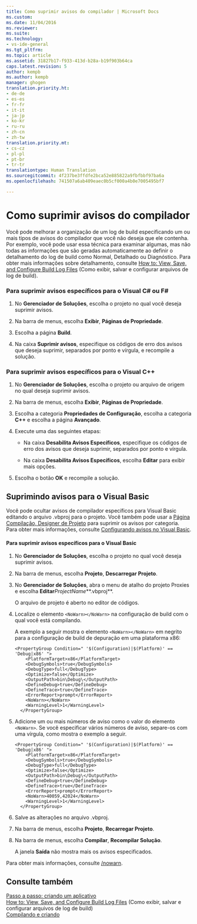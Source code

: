 ```yaml
---
title: Como suprimir avisos do compilador | Microsoft Docs
ms.custom: 
ms.date: 11/04/2016
ms.reviewer: 
ms.suite: 
ms.technology:
- vs-ide-general
ms.tgt_pltfrm: 
ms.topic: article
ms.assetid: 31827b17-f933-413d-b28a-b19f903b64ca
caps.latest.revision: 5
author: kempb
ms.author: kempb
manager: ghogen
translation.priority.ht:
- de-de
- es-es
- fr-fr
- it-it
- ja-jp
- ko-kr
- ru-ru
- zh-cn
- zh-tw
translation.priority.mt:
- cs-cz
- pl-pl
- pt-br
- tr-tr
translationtype: Human Translation
ms.sourcegitcommit: 4f237be3ffdfe2bca52e885822a9fbfbbf97ba6a
ms.openlocfilehash: 741507a6ab409eaec0b5cf000a4b0e7005495bf7

---
```

# <a name="how-to-suppress-compiler-warnings"></a>Como suprimir avisos do compilador
Você pode melhorar a organização de um log de build especificando um ou mais tipos de avisos do compilador que você não deseja que ele contenha. Por exemplo, você pode usar essa técnica para examinar algumas, mas não todas as informações que são geradas automaticamente ao definir o detalhamento do log de build como Normal, Detalhado ou Diagnóstico. Para obter mais informações sobre detalhamento, consulte [How to: View, Save, and Configure Build Log Files](../ide/how-to-view-save-and-configure-build-log-files.md) (Como exibir, salvar e configurar arquivos de log de build).  
  
### <a name="to-suppress-specific-warnings-for-visual-c-or-f"></a>Para suprimir avisos específicos para o Visual C# ou F# #
  
1.  No **Gerenciador de Soluções**, escolha o projeto no qual você deseja suprimir avisos.  
  
2.  Na barra de menus, escolha **Exibir**, **Páginas de Propriedade**.  
  
3.  Escolha a página **Build**.  
  
4.  Na caixa **Suprimir avisos**, especifique os códigos de erro dos avisos que deseja suprimir, separados por ponto e vírgula, e recompile a solução.  
  
### <a name="to-suppress-specific-warnings-for-visual-c"></a>Para suprimir avisos específicos para o Visual C++  
  
1.  No **Gerenciador de Soluções**, escolha o projeto ou arquivo de origem no qual deseja suprimir avisos.  
  
2.  Na barra de menus, escolha **Exibir**, **Páginas de Propriedade**.  
  
3.  Escolha a categoria **Propriedades de Configuração**, escolha a categoria **C++** e escolha a página **Avançado**.  
  
4.  Execute uma das seguintes etapas:  
  
    -   Na caixa **Desabilita Avisos Específicos**, especifique os códigos de erro dos avisos que deseja suprimir, separados por ponto e vírgula.  
  
    -   Na caixa **Desabilita Avisos Específicos**, escolha **Editar** para exibir mais opções.  
  
5.  Escolha o botão **OK** e recompile a solução.  
  
## <a name="suppressing-warnings-for-visual-basic"></a>Suprimindo avisos para o Visual Basic  
 Você pode ocultar avisos de compilador específicos para Visual Basic editando o arquivo .vbproj para o projeto. Você também pode usar a [Página Compilação, Designer de Projeto](../ide/reference/compile-page-project-designer-visual-basic.md) para suprimir os avisos por categoria. Para obter mais informações, consulte [Configurando avisos no Visual Basic](../ide/configuring-warnings-in-visual-basic.md).  
  
#### <a name="to-suppress-specific-warnings-for-visual-basic"></a>Para suprimir avisos específicos para o Visual Basic  
  
1.  No **Gerenciador de Soluções**, escolha o projeto no qual você deseja suprimir avisos.  
  
2.  Na barra de menus, escolha **Projeto**, **Descarregar Projeto**.  
  
3.  No **Gerenciador de Soluções**, abra o menu de atalho do projeto Proxies e escolha **Editar***ProjectName***.vbproj**.  
  
     O arquivo de projeto é aberto no editor de códigos.  
  
4.  Localize o elemento `<NoWarn></NoWarn>` na configuração de build com o qual você está compilando.  
  
     A exemplo a seguir mostra o elemento `<NoWarn></NoWarn>` em negrito para a configuração de build de depuração em uma plataforma x86:  
  
    ```  
    <PropertyGroup Condition=" '$(Configuration)|$(Platform)' == 'Debug|x86' ">  
        <PlatformTarget>x86</PlatformTarget>  
        <DebugSymbols>true</DebugSymbols>  
        <DebugType>full</DebugType>  
        <Optimize>false</Optimize>  
        <OutputPath>bin\Debug\</OutputPath>  
        <DefineDebug>true</DefineDebug>  
        <DefineTrace>true</DefineTrace>  
        <ErrorReport>prompt</ErrorReport>  
        <NoWarn></NoWarn>  
        <WarningLevel>1</WarningLevel>  
      </PropertyGroup>  
    ```  
  
5.  Adicione um ou mais números de aviso como o valor do elemento `<NoWarn>`. Se você especificar vários números de aviso, separe-os com uma vírgula, como mostra o exemplo a seguir.  
  
    ```  
    <PropertyGroup Condition=" '$(Configuration)|$(Platform)' == 'Debug|x86' ">  
        <PlatformTarget>x86</PlatformTarget>  
        <DebugSymbols>true</DebugSymbols>  
        <DebugType>full</DebugType>  
        <Optimize>false</Optimize>  
        <OutputPath>bin\Debug\</OutputPath>  
        <DefineDebug>true</DefineDebug>  
        <DefineTrace>true</DefineTrace>  
        <ErrorReport>prompt</ErrorReport>  
        <NoWarn>40059,42024</NoWarn>  
        <WarningLevel>1</WarningLevel>  
      </PropertyGroup>  
    ```  
  
6.  Salve as alterações no arquivo .vbproj.  
  
7.  Na barra de menus, escolha **Projeto**, **Recarregar Projeto**.  
  
8.  Na barra de menus, escolha **Compilar**, **Recompilar Solução**.  
  
     A janela **Saída** não mostra mais os avisos especificados.  
  
 Para obter mais informações, consulte [/nowarn](/dotnet/visual-basic/reference/command-line-compiler/nowarn).  
  
## <a name="see-also"></a>Consulte também  
 [Passo a passo: criando um aplicativo](../ide/walkthrough-building-an-application.md)   
 [How to: View, Save, and Configure Build Log Files](../ide/how-to-view-save-and-configure-build-log-files.md)  (Como exibir, salvar e configurar arquivos de log de build)  
 [Compilando e criando](../ide/compiling-and-building-in-visual-studio.md)



<!--HONumber=Feb17_HO4-->


